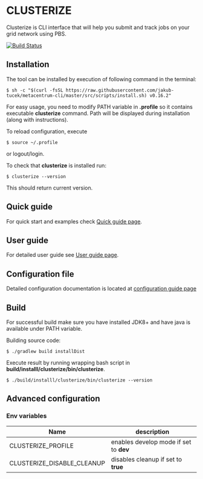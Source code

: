 # CLUSTERIZE

Clusterize is CLI interface that will help you submit and track jobs on your grid network using PBS.


[![Build Status](https://travis-ci.com/jakub-tucek/clusterize.svg?branch=master)](https://travis-ci.com/jakub-tucek/clusterize)

## Installation

The tool can be installed by execution of following command in the terminal:
```
$ sh -c "$(curl -fsSL https://raw.githubusercontent.com/jakub-tucek/metacentrum-cli/master/src/scripts/install.sh) v0.16.2"
```

For easy usage, you need to modify PATH variable in **.profile** so it contains executable **clusterize** command. Path will
be displayed during installation (along with instructions).

To reload configuration, execute
```
$ source ~/.profile
```
or logout/login.

To check that **clusterize** is installed run:
```
$ clusterize --version
```
This should return current version.

## Quick guide

For quick start and examples check [Quick guide page](docs/QUICK_GUIDE.md).

## User guide

For detailed user guide see
[User guide page](docs/USER_GUIDE.md).

## Configuration file

Detailed configuration documentation is located at [configuration guide page](docs/CONFIGURATION.md)


## Build

For successful build make sure you have installed JDK8+ and have java is available under PATH variable.

Building source code:
```
$ ./gradlew build installDist
```

Execute result by running wrapping bash script in **build/installl/clusterize/bin/clusterize**.

```
$ ./build/installl/clusterize/bin/clusterize --version
```


## Advanced configuration
    
### Env variables


| Name | description |
| ---- | ----------- |
| CLUSTERIZE_PROFILE | enables develop mode if set to **dev** |
| CLUSTERIZE_DISABLE_CLEANUP | disables cleanup if set to **true** |

